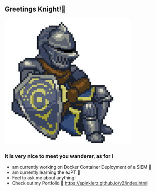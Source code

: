 ## Greetings Knight!👾
<!-- Credit for gif to https://www.pinterest.com/pin/347973508689050280/  -->
<img alt="Coding" width="400" src="https://github.com/spinklerz/sample-collar/blob/main/Aye%20Siwmae%2C%20and%20good%20day%20to%20you.gif">

### It is very nice to meet you wanderer, as for I 

* am currently working on Docker Container Deployment of a SIEM 💼
* am currently learning the eJPT 📖
* Feel to ask me about anything!
* Check out my Portfolio 🙌 https://spinklerz.github.io/v2/index.html
